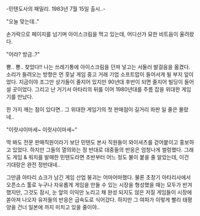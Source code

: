 -민텐도사의 패밀리. 1983년 7월 15일 출시..-

"오늘 맞는데.."

손가락으로 페이지를 넘기며 아이스크림을 먹고 있는데, 어디선가 묘한 비트음이 울려왔다.

"어라? 방금..?"

뿅.. 뿅.. 찾았다!! 나는 쓰레기통에 아이스크림을 던져 넣고는 서둘러 발걸음을 옮겼다. 소리가 들려오는 방향은 먼 훗날 게임 중고 거래 기업 소프트맙이 들어서게 될 부지 앞이었다. 지금이야 조그만 상가들이 줄지어 있지만 90년대 후반이 되면 줄지어 빌딩이 들어설 곳이었다. 그리고 난 거기서 아타리의 뒤를 이어 1980년대를 주름 잡을 위대한 게임기를 만났다.

한 가지 깨는 점이 있다면.. 그 위대한 게임기의 첫 판매점이 길거리 좌판 일 줄은 몰랐네.. 

"이랏샤이마세~ 이랏샤이마세~"

딱 봐도 전문 판매직원이라기 보단 민텐도 본사 직원들이 와이셔츠를 걷어붙이고 홍보하고 있었다. 하지만 그들의 열의와는 정 반대로 대중들의 반응은 엄청나게 썰렁했다. 그래도 게임 & 워치를 발매한 민텐도라면 초반부터 어느 정도 불이 붙을 줄 알았는데, 이건 기대랑은 완전 정반대네..

그만큼 아타리 쇼크가 남긴 게임 산업 붕괴는 어마어마했다. 물론 초창기 아타리사에서 오픈소스 툴로 누구나 자유롭게 게임을 만들 수 있는 시장을 형성했을 때는 모두가 반겨했지만, 그것도 잠시, 눈 앞의 이익만 노리고 채 완성 되지도 않은 저질 게임들이 시장에 쏟아져 나오자 유저들의 반응은 급속도로 식어갔다. 하지만 그 여파가 이렇게 빨리 태평양을 건너 일본에 까지 미치고 있을 줄이야..
